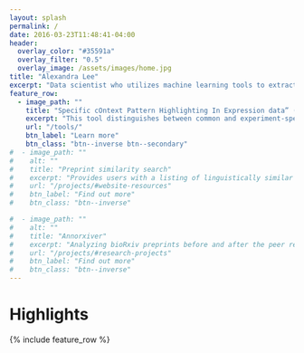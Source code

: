 ```yaml
---
layout: splash
permalink: /
date: 2016-03-23T11:48:41-04:00
header:
  overlay_color: "#35591a"
  overlay_filter: "0.5"
  overlay_image: /assets/images/home.jpg
title: "Alexandra Lee"
excerpt: "Data scientist who utilizes machine learning tools to extract patterns from large-scale datasets."
feature_row:
  - image_path: ""
    title: "Specific cOntext Pattern Highlighting In Expression data” (SOPHIE)"
    excerpt: "This tool distinguishes between common and experiment-specific transcriptional signals using a generative neural network. This tool was applied in the [recent preprint](https://www.biorxiv.org/content/10.1101/2021.05.24.445440v3) and is now available on in its own github repository."
    url: "/tools/"
    btn_label: "Learn more"
    btn_class: "btn--inverse btn--secondary"
#  - image_path: ""
#    alt: ""
#    title: "Preprint similarity search"
#    excerpt: "Provides users with a listing of linguistically similar journals and papers to a preprint of interest."
#    url: "/projects/#website-resources"
#    btn_label: "Find out more"
#    btn_class: "btn--inverse"

#  - image_path: ""
#    alt: ""
#    title: "Annorxiver"
#    excerpt: "Analyzing bioRxiv preprints before and after the peer review process."
#    url: "/projects/#research-projects"
#    btn_label: "Find out more"
#    btn_class: "btn--inverse"
---
```


# Highlights

{% include feature_row %}